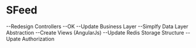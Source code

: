 # SFeed

--Redesign Controllers --OK
--Update Business Layer
--Simplfy Data Layer Abstraction
--Create Views (AngularJs)
--Update Redis Storage Structure
--Upate Authorization